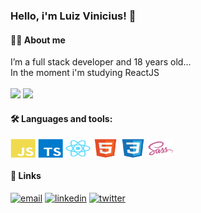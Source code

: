 
### Hello, i'm Luiz Vinicius! 👋

#### 👨‍💻 About me
I’m a full stack developer and 18 years old...  
In the moment i'm studying ReactJS  
<br>
<img height="180em" src="https://github-readme-stats.vercel.app/api?username=skelclique&show_icons=true&theme=dracula&include_all_commits=true&count_private=true"/> <img height="180em" src="https://github-readme-stats.vercel.app/api/top-langs/?username=skelclique&layout=compact&langs_count=7&theme=dracula"/>
<div style="display: inline_block">  
  
#### 🛠 Languages and tools:
  <a href="https://developer.mozilla.org/docs/Web/JavaScript"><img align="center" height="30" width="40" src="https://raw.githubusercontent.com/devicons/devicon/master/icons/javascript/javascript-plain.svg"></a>
  <a href="https://www.typescriptlang.org/docs/"><img align="center" height="30" width="40" src="https://raw.githubusercontent.com/devicons/devicon/master/icons/typescript/typescript-plain.svg"></a>
  <a href="https://reactjs.org/"><img align="center" height="30" width="40" src="https://raw.githubusercontent.com/devicons/devicon/master/icons/react/react-original.svg"></a>
  <a href="https://developer.mozilla.org/docs/Web/HTML"><img align="center" height="30" width="40" src="https://raw.githubusercontent.com/devicons/devicon/master/icons/html5/html5-original.svg"></a>
  <a href="https://developer.mozilla.org/docs/Web/CSS"><img align="center" height="30" width="40" src="https://raw.githubusercontent.com/devicons/devicon/master/icons/css3/css3-original.svg"></a>
  <a href="https://sass-lang.com/documentation"><img align="center" height="30" width="40" src="https://raw.githubusercontent.com/devicons/devicon/master/icons/sass/sass-original.svg"></a>
</div>

#### 🔗 Links
[![email](https://img.shields.io/badge/-Gmail-%23333?style=for-the-badge&logo=gmail&logoColor=white)](mailto:luizviniciusbortolo@gmail.com)
[![linkedin](https://img.shields.io/badge/linkedin-0A66C2?style=for-the-badge&logo=linkedin&logoColor=white)](https://www.linkedin.com/in/viniciusbortolo)
[![twitter](https://img.shields.io/badge/twitter-1DA1F2?style=for-the-badge&logo=twitter&logoColor=white)](https://twitter.com/skelcliquey)


